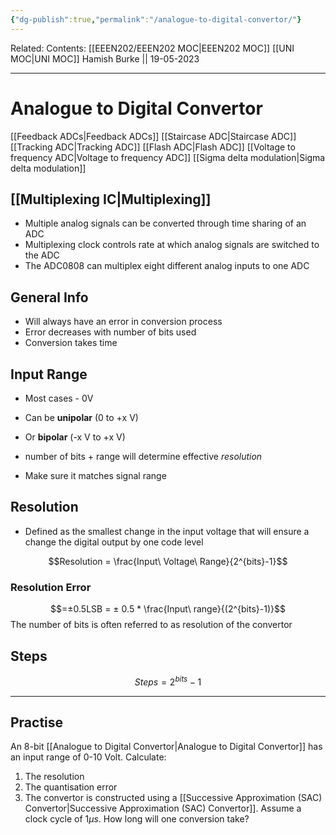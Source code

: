 ```yaml
---
{"dg-publish":true,"permalink":"/analogue-to-digital-convertor/"}
---
```


Related: 
Contents: [[EEEN202/EEEN202 MOC\|EEEN202 MOC]]
[[UNI MOC\|UNI MOC]]
Hamish Burke || 19-05-2023
***

# Analogue to Digital Convertor

[[Feedback ADCs\|Feedback ADCs]]
	[[Staircase ADC\|Staircase ADC]]
	[[Tracking ADC\|Tracking ADC]]
	[[Flash ADC\|Flash ADC]]
	[[Voltage to frequency ADC\|Voltage to frequency ADC]]
	[[Sigma delta modulation\|Sigma delta modulation]]

## [[Multiplexing IC\|Multiplexing]]

- Multiple analog signals can be converted through time sharing of an ADC
- Multiplexing clock controls rate at which analog signals are switched to the ADC
- The ADC0808 can multiplex eight different analog inputs to one ADC

## General Info

- Will always have an error in conversion process
- Error decreases with number of bits used
- Conversion takes time

## Input Range

- Most cases - 0V
- Can be **unipolar** (0 to +x V)
- Or **bipolar** (-x V to +x V)

- number of bits + range will determine effective *resolution*
- Make sure it matches signal range

## Resolution

- Defined as the smallest change in the input voltage that will ensure a change the digital output by one code level

$$Resolution = \frac{Input\ Voltage\ Range}{2^{bits}-1}$$

### Resolution Error

$$=±0.5LSB = ± 0.5 * \frac{Input\ range}{(2^{bits}-1)}$$
The number of bits is often referred to as resolution of the convertor

## Steps

$$Steps=2^{bits}-1$$



****

## Practise

An 8-bit [[Analogue to Digital Convertor\|Analogue to Digital Convertor]] has an input range of 0-10 Volt. Calculate:
1. The resolution 
2. The quantisation error 
3. The convertor is constructed using a [[Successive Approximation (SAC) Convertor\|Successive Approximation (SAC) Convertor]]. Assume a clock cycle of $1 \mu s$. How long will one conversion take?






